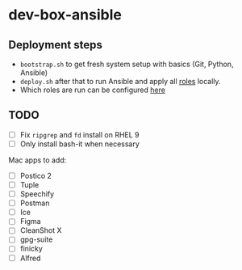 # dev-box-ansible

## Deployment steps
- `bootstrap.sh` to get fresh system setup with basics (Git, Python, Ansible)
- `deploy.sh` after that to run Ansible and apply all [roles](https://github.com/icole/dotfiles/tree/master/ansible/roles) locally.
- Which roles are run can be configured [here](https://github.com/icole/dotfiles/blob/master/ansible/setup.yml)

## TODO
- [ ] Fix `ripgrep` and `fd` install on RHEL 9
- [ ] Only install bash-it when necessary

Mac apps to add:
- [ ] Postico 2
- [ ] Tuple
- [ ] Speechify
- [ ] Postman
- [ ] Ice
- [ ] Figma
- [ ] CleanShot X
- [ ] gpg-suite
- [ ] finicky
- [ ] Alfred
